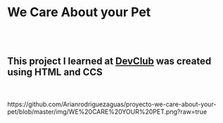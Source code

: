 <h1>We Care About your Pet</h1>
<br>
<br>
<h2>This project I learned at <a href="https://rodofomori.com.br/devclub">DevClub</a> was created using HTML and CCS</h2>
<br>
<br>
https://github.com/Arianrodriguezaguas/proyecto-we-care-about-your-pet/blob/master/img/WE%20CARE%20YOUR%20PET.png?raw=true
